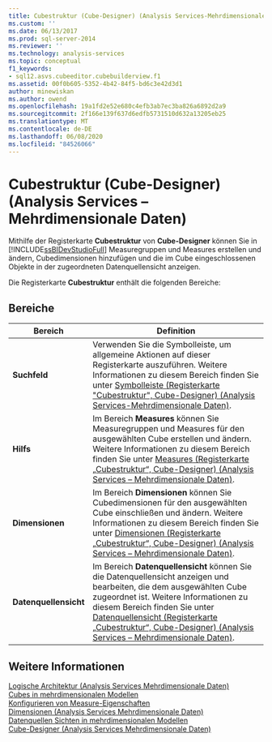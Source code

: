 ```yaml
---
title: Cubestruktur (Cube-Designer) (Analysis Services-Mehrdimensionale Daten) | Microsoft-Dokumentation
ms.custom: ''
ms.date: 06/13/2017
ms.prod: sql-server-2014
ms.reviewer: ''
ms.technology: analysis-services
ms.topic: conceptual
f1_keywords:
- sql12.asvs.cubeeditor.cubebuilderview.f1
ms.assetid: 00f0b605-5352-4b42-84f5-bd6c3e42d3d1
author: minewiskan
ms.author: owend
ms.openlocfilehash: 19a1fd2e52e680c4efb3ab7ec3ba826a6892d2a9
ms.sourcegitcommit: 2f166e139f637d6edfb5731510d632a13205eb25
ms.translationtype: MT
ms.contentlocale: de-DE
ms.lasthandoff: 06/08/2020
ms.locfileid: "84526066"
---
```

# <a name="cube-structure-cube-designer-analysis-services---multidimensional-data"></a>Cubestruktur (Cube-Designer) (Analysis Services – Mehrdimensionale Daten)
  Mithilfe der Registerkarte **Cubestruktur** von **Cube-Designer** können Sie in [!INCLUDE[ssBIDevStudioFull](../includes/ssbidevstudiofull-md.md)] Measuregruppen und Measures erstellen und ändern, Cubedimensionen hinzufügen und die im Cube eingeschlossenen Objekte in der zugeordneten Datenquellensicht anzeigen.  
  
 Die Registerkarte **Cubestruktur** enthält die folgenden Bereiche:  
  
## <a name="panes"></a>Bereiche  
  
|Bereich|Definition|  
|----------|----------------|  
|**Suchfeld**|Verwenden Sie die Symbolleiste, um allgemeine Aktionen auf dieser Registerkarte auszuführen. Weitere Informationen zu diesem Bereich finden Sie unter [Symbolleiste &#40;Registerkarte "Cubestruktur", Cube-Designer&#41; &#40;Analysis Services-Mehrdimensionale Daten&#41;](toolbar-cube-structure-cube-designer-analysis-services-multidimensional-data.md).|  
|**Hilfs**|Im Bereich **Measures** können Sie Measuregruppen und Measures für den ausgewählten Cube erstellen und ändern. Weitere Informationen zu diesem Bereich finden Sie unter [Measures &#40;Registerkarte „Cubestruktur“, Cube-Designer&#41; &#40;Analysis Services – Mehrdimensionale Daten&#41;](measures-cube-structure-cube-designer-analysis-services-multidimensional-data.md).|  
|**Dimensionen**|Im Bereich **Dimensionen** können Sie Cubedimensionen für den ausgewählten Cube einschließen und ändern. Weitere Informationen zu diesem Bereich finden Sie unter [Dimensionen &#40;Registerkarte „Cubestruktur“, Cube-Designer&#41; &#40;Analysis Services – Mehrdimensionale Daten&#41;](dimensions-cube-structure-cube-designer-analysis-services-multidimensional-data.md).|  
|**Datenquellensicht**|Im Bereich **Datenquellensicht** können Sie die Datenquellensicht anzeigen und bearbeiten, die dem ausgewählten Cube zugeordnet ist. Weitere Informationen zu diesem Bereich finden Sie unter [Datenquellensicht &#40;Registerkarte „Cubestruktur“, Cube-Designer&#41; &#40;Analysis Services – Mehrdimensionale Daten&#41;](data-source-view-cube-designer-analysis-services-multidimensional-data.md).|  
  
## <a name="see-also"></a>Weitere Informationen  
 [Logische Architektur &#40;Analysis Services Mehrdimensionale Daten&#41;](multidimensional-models/olap-logical/understanding-microsoft-olap-logical-architecture.md)   
 [Cubes in mehrdimensionalen Modellen](multidimensional-models/cubes-in-multidimensional-models.md)   
 [Konfigurieren von Measure-Eigenschaften](multidimensional-models/configure-measure-properties.md)   
 [Dimensionen &#40;Analysis Services Mehrdimensionale Daten&#41;](multidimensional-models-olap-logical-dimension-objects/dimensions-analysis-services-multidimensional-data.md)   
 [Datenquellen Sichten in mehrdimensionalen Modellen](multidimensional-models/data-source-views-in-multidimensional-models.md)   
 [Cube-Designer &#40;Analysis Services Mehrdimensionale Daten&#41;](cube-designer-analysis-services-multidimensional-data.md)  
  
  
